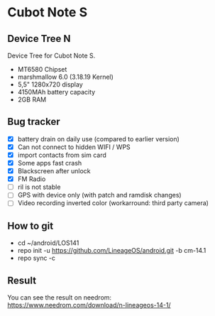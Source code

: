 Cubot Note S 
===========
Device Tree N
------------------

Device Tree for Cubot Note S.

- MT6580 Chipset
- marshmallow 6.0 (3.18.19 Kernel)
- 5,5" 1280x720 display
- 4150MAh battery capacity
- 2GB RAM

Bug	tracker
---------------
- [x] battery drain on daily use (compared to earlier version)
- [x] Can not connect to hidden WIFI / WPS
- [x] import contacts from sim card
- [x] Some apps fast crash
- [x] Blackscreen after unlock
- [x] FM Radio
- [ ] ril is not stable
- [ ] GPS with device only (with patch and ramdisk changes)
- [ ] Video recording inverted color (workarround: third party camera)

How to git
---------------
- cd ~/android/LOS141
- repo init -u https://github.com/LineageOS/android.git -b cm-14.1
- repo sync -c

Result
---------------
You can see the result on needrom:
https://www.needrom.com/download/n-lineageos-14-1/
